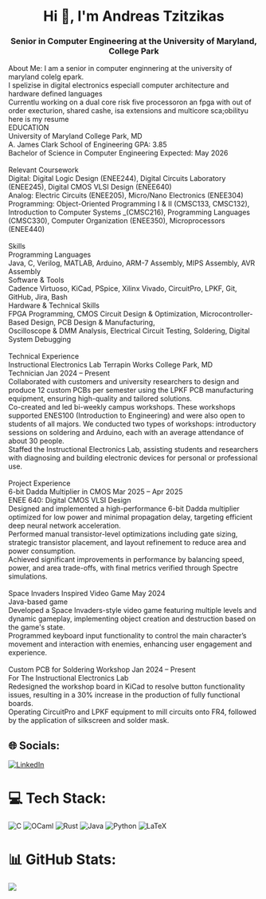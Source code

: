 <h1 align="center">Hi 👋, I'm Andreas Tzitzikas</h1>
<h3 align="center">Senior in Computer Engineering at the University of Maryland, College Park</h3>

About Me: 
I am a senior in computer enginnering at the university of maryland colelg epark. <br>I spelizise in digital electronics especiall computer architecture and hardware defined languages<br>Currentlu working on a dual core risk five processoron an fpga with out of order execturion, shared cashe, isa extensions and multicore sca;obilityu<br>here is my resume <br>EDUCATION	<br>University of Maryland	College Park, MD<br>A. James Clark School of Engineering		    GPA: 3.85<br>Bachelor of Science in Computer Engineering	Expected: May 2026<br><br>Relevant Coursework	<br>  Digital: Digital Logic Design (ENEE244), Digital Circuits Laboratory (ENEE245), Digital CMOS VLSI Design (ENEE640)<br>  Analog: Electric Circuits (ENEE205), Micro/Nano Electronics (ENEE304)<br>  Programming: Object-Oriented Programming I & II (CMSC133, CMSC132), Introduction to Computer Systems  _(CMSC216), Programming Languages (CMSC330), Computer Organization (ENEE350), Microprocessors (ENEE440)<br>	<br>Skills	<br>  Programming Languages<br>       Java, C, Verilog, MATLAB, Arduino, ARM-7 Assembly, MIPS Assembly, AVR Assembly<br>  Software & Tools<br>       Cadence Virtuoso, KiCad, PSpice, Xilinx Vivado, CircuitPro, LPKF, Git, GitHub, Jira, Bash<br>  Hardware & Technical Skills<br>       FPGA Programming, CMOS Circuit Design & Optimization, Microcontroller-Based Design, PCB Design & Manufacturing,<br>       Oscilloscope & DMM Analysis, Electrical Circuit Testing, Soldering, Digital System Debugging<br><br>Technical Experience	<br>Instructional Electronics Lab Terrapin Works	College Park, MD<br>Technician	       Jan 2024 – Present<br>Collaborated with customers and university researchers to design and produce 12 custom PCBs per semester using the LPKF PCB manufacturing equipment, ensuring high-quality and tailored solutions.<br>Co-created and led bi-weekly campus workshops. These workshops supported ENES100 (Introduction to Engineering) and were also open to students of all majors. We conducted two types of workshops: introductory sessions on soldering and Arduino, each with an average attendance of about 30 people.<br>Staffed the Instructional Electronics Lab, assisting students and researchers with diagnosing and building electronic devices for personal or professional use.<br><br>Project Experience	<br>6-bit Dadda Multiplier in CMOS	                     Mar 2025 – Apr 2025<br>  ENEE 640: Digital CMOS VLSI Design<br>Designed and implemented a high-performance 6-bit Dadda multiplier optimized for low power and minimal propagation delay, targeting efficient deep neural network acceleration.<br>Performed manual transistor-level optimizations including gate sizing, strategic transistor placement, and layout refinement to reduce area and power consumption.<br>Achieved significant improvements in performance by balancing speed, power, and area trade-offs, with final metrics verified through Spectre simulations.<br><br>Space Invaders Inspired Video Game	   May 2024<br>Java-based game	<br>Developed a Space Invaders-style video game featuring multiple levels and dynamic gameplay, implementing object creation and destruction based on the game's state.<br>Programmed keyboard input functionality to control the main character’s movement and interaction with enemies, enhancing user engagement and experience.<br><br>Custom PCB for Soldering Workshop	       Jan 2024 – Present<br>For The Instructional Electronics Lab<br>Redesigned the workshop board in KiCad to resolve button functionality issues, resulting in a 30% increase in the production of fully functional boards.<br>Operating CircuitPro and LPKF equipment to mill circuits onto FR4, followed by the application of silkscreen and solder mask.<br>


## 🌐 Socials:
[![LinkedIn](https://img.shields.io/badge/LinkedIn-%230077B5.svg?logo=linkedin&logoColor=white)](https://linkedin.com/in/andreas-tzitzikas) 

# 💻 Tech Stack:
![C](https://img.shields.io/badge/c-%2300599C.svg?style=for-the-badge&logo=c&logoColor=white) ![OCaml](https://img.shields.io/badge/OCaml-%23E98407.svg?style=for-the-badge&logo=ocaml&logoColor=white) ![Rust](https://img.shields.io/badge/rust-%23000000.svg?style=for-the-badge&logo=rust&logoColor=white) ![Java](https://img.shields.io/badge/java-%23ED8B00.svg?style=for-the-badge&logo=openjdk&logoColor=white) ![Python](https://img.shields.io/badge/python-3670A0?style=for-the-badge&logo=python&logoColor=ffdd54) ![LaTeX](https://img.shields.io/badge/latex-%23008080.svg?style=for-the-badge&logo=latex&logoColor=white)
# 📊 GitHub Stats:
![](https://github-readme-stats.vercel.app/api/top-langs/?username=Wafer0&theme=dark&hide_border=true&include_all_commits=false&count_private=false&layout=compact)
